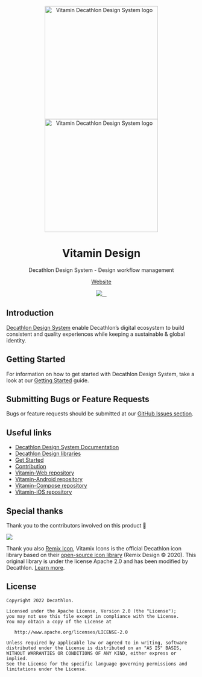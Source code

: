 <p align="center">
  <img
    width="300px"
    src="https://user-images.githubusercontent.com/9600228/102414461-e3b92b00-3ff6-11eb-9c96-5f37c4d5e02c.png#gh-light-mode-only"
    alt="Vitamin Decathlon Design System logo" />
  <img
    width="300px"
    src="https://user-images.githubusercontent.com/9600228/147513091-66fcc204-279b-4140-9be5-c16744c0f637.png#gh-dark-mode-only"
    alt="Vitamin Decathlon Design System logo" />
</p>

<h1 align="center">Vitamin Design</h1>

<p align="center">Decathlon Design System - Design workflow management</p>

<p align="center">
  <a href="https://www.decathlon.design">Website</a>
</p>

<p align="center">
  <a aria-label="contributors graph" href="https://github.com/decathlon/vitamin-web/graphs/contributors">
    <img src="https://img.shields.io/github/contributors/decathlon/vitamin-web.svg">
  </a>
  <a aria-label="last commit" href="https://github.com/Decathlon/vitamin-web/commits">
    <img alt="" src=
  "https://img.shields.io/github/last-commit/decathlon/vitamin-web.svg">
  </a>
  <a aria-label="license" href="https://github.com/decathlon/vitamin-web/blob/main/LICENSE">
    <img src="https://img.shields.io/github/license/decathlon/vitamin-web.svg" alt="">
  </a>
  <a aria-label="slack" href="https://join.slack.com/t/decathlon-design/shared_invite/zt-13kxb50ar-iHzqV~Olsu4~NCkEPj5c4g">
    <img src="https://img.shields.io/badge/slack-Decathlon%20Design%20System-purple.svg?logo=slack" alt="">
  </a>
</p>

## Introduction

[Decathlon Design System](https://decathlon.design) enable Decathlon’s digital ecosystem to build consistent and quality experiences while keeping a sustainable & global identity.

## Getting Started
For information on how to get started with Decathlon Design System, take a look at our [Getting Started](https://www.decathlon.design/726f8c765/p/900277-get-started-design) guide.

## Submitting Bugs or Feature Requests
Bugs or feature requests should be submitted at our [GitHub Issues section](https://github.com/Decathlon/vitamin-design/issues).

## Useful links
- [Decathlon Design System Documentation](https://decathlon.design)
- [Decathlon Design libraries](https://www.figma.com/@decathlon)
- [Get Started](https://www.decathlon.design/726f8c765/p/900277-get-started-design)
- [Contribution](https://www.decathlon.design/726f8c765/p/24ef08-contributing/b/237af4)
- [Vitamin-Web repository](https://github.com/Decathlon/vitamin-web)
- [Vitamin-Android repository](https://github.com/Decathlon/vitamin-android)
- [Vitamin-Compose repository](https://github.com/Decathlon/vitamin-compose)
- [Vitamin-iOS repository](https://github.com/Decathlon/vitamin-ios)

## Special thanks

Thank you to the contributors involved on this product 💙

<a href="https://github.com/decathlon/vitamin-design/graphs/contributors">
  <img src="https://contrib.rocks/image?repo=decathlon/vitamin-design" />
</a>

Thank you also [Remix Icon](https://remixicon.com), Vitamix Icons is the official Decathlon icon library based on their [open-source icon library](https://github.com/Remix-Design/RemixIcon) (Remix Design © 2020). This original library is under the license Apache 2.0 and has been modified by Decathlon. [Learn more](https://www.decathlon.design/726f8c765/p/58575f-vitamix-license).

## License

    Copyright 2022 Decathlon.

    Licensed under the Apache License, Version 2.0 (the "License");
    you may not use this file except in compliance with the License.
    You may obtain a copy of the License at

       http://www.apache.org/licenses/LICENSE-2.0

    Unless required by applicable law or agreed to in writing, software
    distributed under the License is distributed on an "AS IS" BASIS,
    WITHOUT WARRANTIES OR CONDITIONS OF ANY KIND, either express or implied.
    See the License for the specific language governing permissions and
    limitations under the License.
